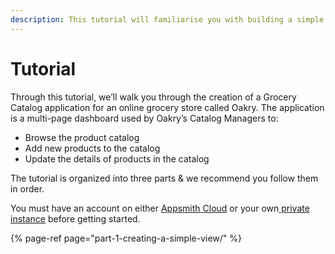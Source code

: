 ```yaml
---
description: This tutorial will familiarise you with building a simple app on appsmith
---
```


# Tutorial

Through this tutorial, we’ll walk you through the creation of a Grocery Catalog application for an online grocery store called Oakry. The application is a multi-page dashboard used by Oakry’s Catalog Managers to:

* Browse the product catalog
* Add new products to the catalog
* Update the details of products in the catalog

The tutorial is organized into three parts & we recommend you follow them in order.

You must have an account on either [Appsmith Cloud](https://docs.appsmith.com/quick-start#appsmith-cloud) or your own[ private instance](../setup/) before getting started.

{% page-ref page="part-1-creating-a-simple-view/" %}

